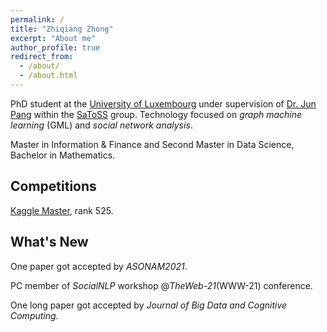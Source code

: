 ```yaml
---
permalink: /
title: "Zhiqiang Zhong"
excerpt: "About me"
author_profile: true
redirect_from: 
  - /about/
  - /about.html
---
```


PhD student at the [University of Luxembourg](https://wwwen.uni.lu/) under supervision of [Dr. Jun Pang](http://satoss.uni.lu/members/jun/) within the [SaToSS](http://satoss.uni.lu/) group. 
Technology focused on *graph machine learning* (GML) and *social network analysis*.

Master in Information & Finance and Second Master in Data Science, Bachelor in Mathematics.

## Competitions
[Kaggle Master](https://www.kaggle.com/zhiqiangzhong), rank 525.

## What's New
One paper got accepted by *ASONAM2021*. 

PC member of *SocialNLP* workshop @*TheWeb-21*(WWW-21) conference.

One long paper got accepted by *Journal of Big Data and Cognitive Computing*.
